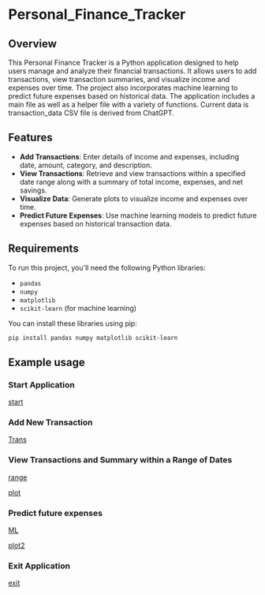 # Personal_Finance_Tracker

## Overview

This Personal Finance Tracker is a Python application designed to help users manage and analyze their financial transactions. It allows users to add transactions, view transaction summaries, and visualize income and expenses over time. The project also incorporates machine learning to predict future expenses based on historical data. The application includes a main file as well as a helper file with a variety of functions. Current data is transaction_data CSV file is derived from ChatGPT.

## Features

- **Add Transactions**: Enter details of income and expenses, including date, amount, category, and description.
- **View Transactions**: Retrieve and view transactions within a specified date range along with a summary of total income, expenses, and net savings.
- **Visualize Data**: Generate plots to visualize income and expenses over time.
- **Predict Future Expenses**: Use machine learning models to predict future expenses based on historical transaction data.

## Requirements

To run this project, you'll need the following Python libraries:

- `pandas`
- `numpy`
- `matplotlib`
- `scikit-learn` (for machine learning)

You can install these libraries using pip:

```bash
pip install pandas numpy matplotlib scikit-learn
```
## Example usage

### Start Application

[start](media/Startingapp.png)

### Add New Transaction

[Trans](media/Entertransaction.png)

### View Transactions and Summary within a Range of Dates

[range](media/seerange.png)

[plot](media/Figure_1.png)

### Predict future expenses

[ML](media/predict.png)

[plot2](media/Figure2.png)

### Exit Application

[exit](media/exit.png)
